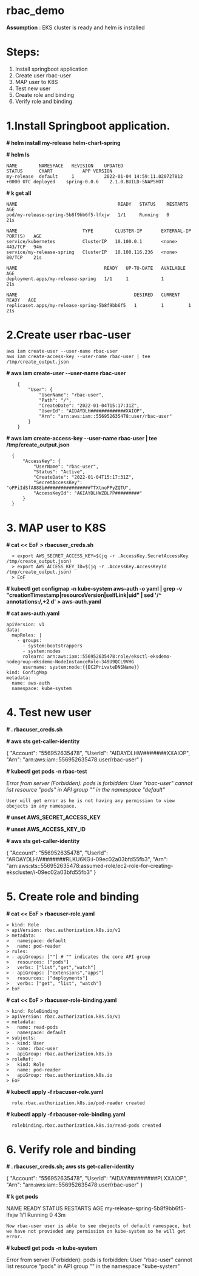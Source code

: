 # rbac_demo

**Assumption** : EKS cluster is ready and helm is installed

# Steps:

1.	Install springboot application
2.	Create user rbac-user
3.	MAP user to K8S
4.	Test new user
5.	Create role and binding
6.	Verify role and binding

# 1.Install Springboot application.

**# helm install my-release helm-chart-spring**

**# helm ls**

    NAME      	NAMESPACE	REVISION	UPDATED                                	STATUS  	CHART       	APP VERSION         
    my-release	default  	1       	2022-01-04 14:59:11.020727812 +0000 UTC	deployed	spring-0.0.6	2.1.0.BUILD-SNAPSHOT


**# k get all**

    NAME                                     READY   STATUS    RESTARTS   AGE
    pod/my-release-spring-5b8f9bb6f5-lfxjw   1/1     Running   0          21s

    NAME                        TYPE        CLUSTER-IP       EXTERNAL-IP   PORT(S)   AGE
    service/kubernetes          ClusterIP   10.100.0.1       <none>        443/TCP   94m
    service/my-release-spring   ClusterIP   10.100.116.236   <none>        80/TCP    21s

    NAME                                READY   UP-TO-DATE   AVAILABLE   AGE
    deployment.apps/my-release-spring   1/1     1            1           21s

    NAME                                           DESIRED   CURRENT   READY   AGE
    replicaset.apps/my-release-spring-5b8f9bb6f5   1         1         1       21s


# 2.Create user rbac-user

    aws iam create-user --user-name rbac-user
    aws iam create-access-key --user-name rbac-user | tee /tmp/create_output.json

**# aws iam create-user --user-name rbac-user**

        {
            "User": {
                "UserName": "rbac-user", 
                "Path": "/", 
                "CreateDate": "2022-01-04T15:17:31Z", 
                "UserId": "AIDAYDLH#############XAIOP", 
                "Arn": "arn:aws:iam::556952635478:user/rbac-user"
            }
        }
**# aws iam create-access-key --user-name rbac-user | tee /tmp/create_output.json**

      {
          "AccessKey": {
              "UserName": "rbac-user", 
              "Status": "Active", 
              "CreateDate": "2022-01-04T15:17:31Z", 
              "SecretAccessKey": "oPPiIdSfA888b#################TTXtnoPPyZQTU", 
              "AccessKeyId": "AKIAYDLHWZBLPP#########"
          }
      }

# 3.	MAP user to K8S

**# cat << EoF > rbacuser_creds.sh**

      > export AWS_SECRET_ACCESS_KEY=$(jq -r .AccessKey.SecretAccessKey /tmp/create_output.json)
      > export AWS_ACCESS_KEY_ID=$(jq -r .AccessKey.AccessKeyId /tmp/create_output.json)
      > EoF

**# kubectl get configmap -n kube-system aws-auth -o yaml | grep -v "creationTimestamp\|resourceVersion\|selfLink\|uid" | sed '/^  annotations:/,+2 d' > aws-auth.yaml**

**# cat aws-auth.yaml** 

    apiVersion: v1
    data:
      mapRoles: |
        - groups:
          - system:bootstrappers
          - system:nodes
          rolearn: arn:aws:iam::556952635478:role/eksctl-eksdemo-nodegroup-eksdemo-NodeInstanceRole-349U9QCL9VHG
          username: system:node:{{EC2PrivateDNSName}}
    kind: ConfigMap
    metadata:
      name: aws-auth
      namespace: kube-system

# 4.	Test new user
**# . rbacuser_creds.sh**

**# aws sts get-caller-identity**

  {
      "Account": "556952635478", 
      "UserId": "AIDAYDLHW#######XXAIOP", 
      "Arn": "arn:aws:iam::556952635478:user/rbac-user"
  }

**# kubectl get pods -n rbac-test**

  _Error from server (Forbidden): pods is forbidden: User "rbac-user" cannot list resource "pods" in API group "" in the namespace "default"_
  
    User will get error as he is not having any permission to view obejects in any namespace.

**# unset AWS_SECRET_ACCESS_KEY**

**# unset AWS_ACCESS_KEY_ID**

**# aws sts get-caller-identity**

  {
      "Account": "556952635478", 
      "UserId": "AROAYDLHW#######RLKU6KG:i-09ec02a03bfd55fb3", 
      "Arn": "arn:aws:sts::556952635478:assumed-role/ec2-role-for-creating-ekscluster/i-09ec02a03bfd55fb3"
  }

# 5.	Create role and binding

**# cat << EoF > rbacuser-role.yaml**

    > kind: Role
    > apiVersion: rbac.authorization.k8s.io/v1
    > metadata:
    >   namespace: default
    >   name: pod-reader
    > rules:
    > - apiGroups: [""] # "" indicates the core API group
    >   resources: ["pods"]
    >   verbs: ["list","get","watch"]
    > - apiGroups: ["extensions","apps"]
    >   resources: ["deployments"]
    >   verbs: ["get", "list", "watch"]
    > EoF

**# cat << EoF > rbacuser-role-binding.yaml**

    > kind: RoleBinding
    > apiVersion: rbac.authorization.k8s.io/v1
    > metadata:
    >   name: read-pods
    >   namespace: default
    > subjects:
    > - kind: User
    >   name: rbac-user
    >   apiGroup: rbac.authorization.k8s.io
    > roleRef:
    >   kind: Role
    >   name: pod-reader
    >   apiGroup: rbac.authorization.k8s.io
    > EoF

**# kubectl apply -f rbacuser-role.yaml**

      role.rbac.authorization.k8s.io/pod-reader created
      
**# kubectl apply -f rbacuser-role-binding.yaml**
 
      rolebinding.rbac.authorization.k8s.io/read-pods created

# 6. Verify role and binding

**# . rbacuser_creds.sh; aws sts get-caller-identity**

  {
      "Account": "556952635478", 
      "UserId": "AIDAY#########PLXXAIOP", 
      "Arn": "arn:aws:iam::556952635478:user/rbac-user"
  }


**# k get pods**

  NAME                                 READY   STATUS    RESTARTS   AGE
  my-release-spring-5b8f9bb6f5-lfxjw   1/1     Running   0          43m

    Now rbac-user user is able to see obejects of default namespace, but we have not provieded any permission on kube-system so he will get error.

**# kubectl get pods -n kube-system**

  Error from server (Forbidden): pods is forbidden: User "rbac-user" cannot list resource "pods" in API group "" in the namespace "kube-system"


